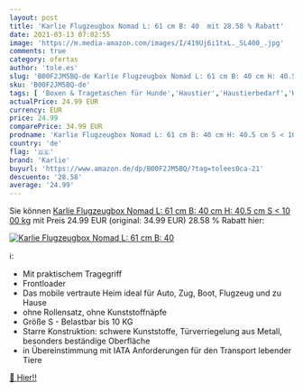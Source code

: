 ```yaml
---
layout: post
title: 'Karlie Flugzeugbox Nomad L: 61 cm B: 40  mit 28.58 % Rabatt'
date: 2021-03-13 07:02:55
image: 'https://m.media-amazon.com/images/I/419Uj6i1txL._SL400_.jpg'
comments: true
category: ofertas
author: 'tole.es'
slug: 'B00F2JM5BQ-de Karlie Flugzeugbox Nomad L: 61 cm B: 40 cm H: 40.5 cm S <...'
sku: 'B00F2JM5BQ-de'
tags: [ 'Boxen & Tragetaschen für Hunde','Haustier','Haustierbedarf','Hundebedarf','Reise & Transport für Hunde','karlie', ]
actualPrice: 24.99 EUR
currency: EUR
price: 24.99
comparePrice: 34.99 EUR
prodname: 'Karlie Flugzeugbox Nomad L: 61 cm B: 40 cm H: 40.5 cm S < 10 00 kg'
country: 'de'
flag: '🇩🇪'
brand: 'Karlie'
buyurl: 'https://www.amazon.de/dp/B00F2JM5BQ/?tag=tolees0ca-21'
descuento: '28.58'
average: '24.99'
---
```


Sie können [Karlie Flugzeugbox Nomad L: 61 cm B: 40 cm H: 40.5 cm S < 10 00 kg](https://www.amazon.de/dp/B00F2JM5BQ/?tag=tolees0ca-21) mit Preis 24.99 EUR (original: 34.99 EUR) 28.58 % Rabatt hier:

[![Karlie Flugzeugbox Nomad L: 61 cm B: 40 ](https://m.media-amazon.com/images/I/419Uj6i1txL._SL400_.jpg)](https://www.amazon.de/dp/B00F2JM5BQ/?tag=tolees0ca-21)

ℹ️:

- Mit praktischem Tragegriff
- Frontloader
- Das mobile vertraute Heim ideal für Auto, Zug, Boot, Flugzeug und zu Hause
- ohne Rollensatz, ohne Kunststoffnäpfe
- Größe S - Belastbar bis 10 KG
- Starre Konstruktion: schwere Kunststoffe, Türverriegelung aus Metall, besonders beständige Oberfläche
- in Übereinstimmung mit IATA Anforderungen für den Transport lebender Tiere

[🛒 Hier!!](https://www.amazon.de/dp/B00F2JM5BQ/?tag=tolees0ca-21)
